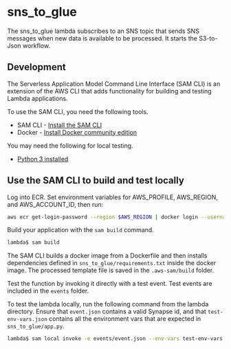 # sns_to_glue

The sns_to_glue lambda subscribes to an SNS topic that sends SNS messages
when new data is available to be processed. It starts the S3-to-Json workflow.

## Development

The Serverless Application Model Command Line Interface (SAM CLI) is an
extension of the AWS CLI that adds functionality for building and testing
Lambda applications.

To use the SAM CLI, you need the following tools.

* SAM CLI - [Install the SAM CLI](https://docs.aws.amazon.com/serverless-application-model/latest/developerguide/serverless-sam-cli-install.html)
* Docker - [Install Docker community edition](https://hub.docker.com/search/?type=edition&offering=community)

You may need the following for local testing.
* [Python 3 installed](https://www.python.org/downloads/)

## Use the SAM CLI to build and test locally

Log into ECR. Set environment variables for AWS_PROFILE, AWS_REGION, and AWS_ACCOUNT_ID, then run:

```bash
aws ecr get-login-password --region $AWS_REGION | docker login --username AWS --password-stdin $AWS_ACCOUNT_ID.dkr.ecr.$AWS_REGION.amazonaws.com
```

Build your application with the `sam build` command.

```bash
lambda$ sam build
```

The SAM CLI builds a docker image from a Dockerfile and then installs
dependencies defined in `sns_to_glue/requirements.txt` inside the docker image.
The processed template file is saved in the `.aws-sam/build` folder.

Test the function by invoking it directly with a test event. Test events are
included in the `events` folder.

To test the lambda locally, run the following command from the lambda directory.
Ensure that `event.json` contains a valid Synapse id, and that `test-env-vars.json`
contains all the environment vars that are expected in `sns_to_glue/app.py`.

```bash
lambda$ sam local invoke -e events/event.json --env-vars test-env-vars.json
```
